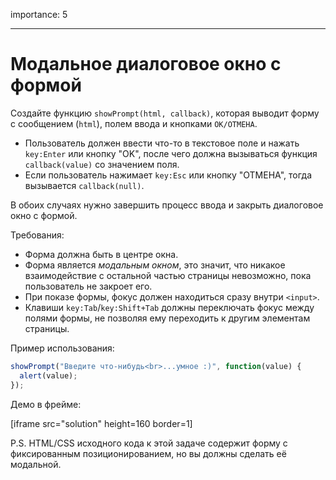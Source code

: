 importance: 5

---

# Модальное диалоговое окно с формой

Создайте функцию `showPrompt(html, callback)`, которая выводит форму с сообщением (`html`), полем ввода и кнопками `OK/ОТМЕНА`.

- Пользователь должен ввести что-то в текстовое поле и нажать `key:Enter` или кнопку "OK", после чего должна вызываться функция `callback(value)` со значением поля.
- Если пользователь нажимает `key:Esc` или кнопку "ОТМЕНА", тогда вызывается `callback(null)`.

В обоих случаях нужно завершить процесс ввода и закрыть диалоговое окно с формой.

Требования:

- Форма должна быть в центре окна.
- Форма является *модальным окном*, это значит, что никакое взаимодействие с остальной частью страницы невозможно, пока пользователь не закроет его.
- При показе формы, фокус должен находиться сразу внутри `<input>`.
- Клавиши `key:Tab`/`key:Shift+Tab` должны переключать фокус между полями формы, не позволяя ему переходить к другим элементам страницы.

Пример использования:

```js
showPrompt("Введите что-нибудь<br>...умное :)", function(value) {
  alert(value);
});
```

Демо в фрейме:

[iframe src="solution" height=160 border=1]

P.S. HTML/CSS исходного кода к этой задаче содержит форму с фиксированным позиционированием, но вы должны сделать её модальной.
